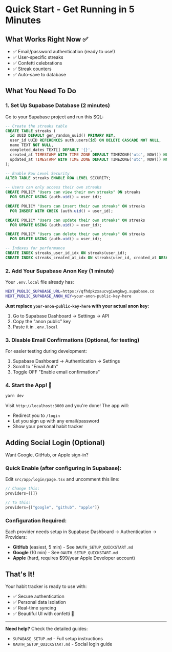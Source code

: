 # Quick Start - Get Running in 5 Minutes

## What Works Right Now ✅

- ✅ Email/password authentication (ready to use!)
- ✅ User-specific streaks
- ✅ Confetti celebrations
- ✅ Streak counters
- ✅ Auto-save to database

## What You Need To Do

### 1. Set Up Supabase Database (2 minutes)

Go to your Supabase project and run this SQL:

```sql
-- Create the streaks table
CREATE TABLE streaks (
  id UUID DEFAULT gen_random_uuid() PRIMARY KEY,
  user_id UUID REFERENCES auth.users(id) ON DELETE CASCADE NOT NULL,
  name TEXT NOT NULL,
  completed_dates TEXT[] DEFAULT '{}',
  created_at TIMESTAMP WITH TIME ZONE DEFAULT TIMEZONE('utc', NOW()) NOT NULL,
  updated_at TIMESTAMP WITH TIME ZONE DEFAULT TIMEZONE('utc', NOW()) NOT NULL
);

-- Enable Row Level Security
ALTER TABLE streaks ENABLE ROW LEVEL SECURITY;

-- Users can only access their own streaks
CREATE POLICY "Users can view their own streaks" ON streaks
  FOR SELECT USING (auth.uid() = user_id);

CREATE POLICY "Users can insert their own streaks" ON streaks
  FOR INSERT WITH CHECK (auth.uid() = user_id);

CREATE POLICY "Users can update their own streaks" ON streaks
  FOR UPDATE USING (auth.uid() = user_id);

CREATE POLICY "Users can delete their own streaks" ON streaks
  FOR DELETE USING (auth.uid() = user_id);

-- Indexes for performance
CREATE INDEX streaks_user_id_idx ON streaks(user_id);
CREATE INDEX streaks_created_at_idx ON streaks(user_id, created_at DESC);
```

### 2. Add Your Supabase Anon Key (1 minute)

Your `.env.local` file already has:

```bash
NEXT_PUBLIC_SUPABASE_URL=https://qfhdpkzxaucvgiwmgkwg.supabase.co
NEXT_PUBLIC_SUPABASE_ANON_KEY=your-anon-public-key-here
```

**Just replace `your-anon-public-key-here` with your actual anon key:**

1. Go to Supabase Dashboard → Settings → API
2. Copy the "anon public" key
3. Paste it in `.env.local`

### 3. Disable Email Confirmations (Optional, for testing)

For easier testing during development:

1. Supabase Dashboard → Authentication → Settings
2. Scroll to "Email Auth"
3. Toggle OFF "Enable email confirmations"

### 4. Start the App! 🚀

```bash
yarn dev
```

Visit `http://localhost:3000` and you're done! The app will:

- Redirect you to `/login`
- Let you sign up with any email/password
- Show your personal habit tracker

## Adding Social Login (Optional)

Want Google, GitHub, or Apple sign-in?

### Quick Enable (after configuring in Supabase):

Edit `src/app/login/page.tsx` and uncomment this line:

```typescript
// Change this:
providers={[]}

// To this:
providers={["google", "github", "apple"]}
```

### Configuration Required:

Each provider needs setup in Supabase Dashboard → Authentication → Providers:

- **GitHub** (easiest, 5 min) - See `OAUTH_SETUP_QUICKSTART.md`
- **Google** (10 min) - See `OAUTH_SETUP_QUICKSTART.md`
- **Apple** (hard, requires $99/year Apple Developer account)

## That's It!

Your habit tracker is ready to use with:

- ✅ Secure authentication
- ✅ Personal data isolation
- ✅ Real-time syncing
- ✅ Beautiful UI with confetti 🎉

---

**Need help?** Check the detailed guides:

- `SUPABASE_SETUP.md` - Full setup instructions
- `OAUTH_SETUP_QUICKSTART.md` - Social login guide
